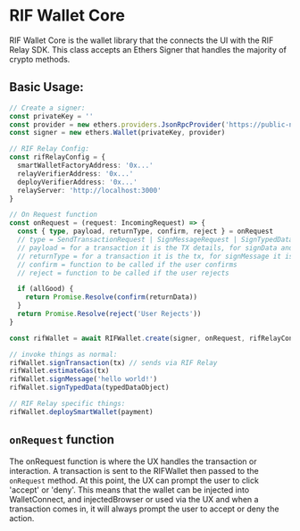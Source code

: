 # RIF Wallet Core

RIF Wallet Core is the wallet library that the connects the UI with the RIF Relay SDK. This class accepts an Ethers Signer that handles the majority of crypto methods. 

## Basic Usage:

```ts
// Create a signer:
const privateKey = ''
const provider = new ethers.providers.JsonRpcProvider('https://public-node.testnet.rsk.co')
const signer = new ethers.Wallet(privateKey, provider)

// RIF Relay Config:
const rifRelayConfig = {
  smartWalletFactoryAddress: '0x...'
  relayVerifierAddress: '0x...'
  deployVerifierAddress: '0x...'
  relayServer: 'http://localhost:3000'
}

// On Request function
const onRequest = (request: IncomingRequest) => {
  const { type, payload, returnType, confirm, reject } = onRequest
  // type = SendTransactionRequest | SignMessageRequest | SignTypedDataRequest
  // payload = for a transaction it is the TX details, for signData and signTypedData it is the data & types
  // returnType = for a transaction it is the tx, for signMessage it is the message, for signTypedData it is the data object
  // confirm = function to be called if the user confirms
  // reject = function to be called if the user rejects

  if (allGood) {
    return Promise.Resolve(confirm(returnData))
  }
  return Promise.Resolve(reject('User Rejects'))
}

const rifWallet = await RIFWallet.create(signer, onRequest, rifRelayConfig)

// invoke things as normal:
rifWallet.signTransaction(tx) // sends via RIF Relay
rifWallet.estimateGas(tx)
rifWallet.signMessage('hello world!')
rifWallet.signTypedData(typedDataObject)

// RIF Relay specific things:
rifWallet.deploySmartWallet(payment)

```

## `onRequest` function

The onRequest function is where the UX handles the transaction or interaction. A transaction is sent to the RIFWallet then passed to the `onRequest` method. At this point, the UX can prompt the user to click 'accept' or 'deny'. This means that the wallet can be injected into WalletConnect, and injectedBrowser or used via the UX and when a transaction comes in, it will always prompt the user to accept or deny the action.  
